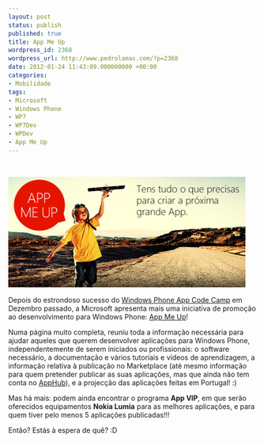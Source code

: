 ```yaml
---
layout: post
status: publish
published: true
title: App Me Up
wordpress_id: 2368
wordpress_url: http://www.pedrolamas.com/?p=2368
date: 2012-01-24 11:43:09.000000000 +00:00
categories:
- Mobilidade
tags:
- Microsoft
- Windows Phone
- WP7
- WP7Dev
- WPDev
- App Me Up
---
```

 

[![](wp-content/uploads/2012/01/App-Me-Up.png "App Me Up")](https://www.app-me-up.com/)

Depois do estrondoso sucesso do [Windows Phone App Code Camp](2011/12/22/rescaldo-do-windows-phone-app-code-camp/) em Dezembro passado, a Microsoft apresenta mais uma iniciativa de promoção ao desenvolvimento para Windows Phone: [App Me Up](https://www.app-me-up.com/)!

Numa página muito completa, reuniu toda a informação necessária para ajudar aqueles que querem desenvolver aplicações para Windows Phone, independentemente de serem iniciados ou profissionais: o software necessário, a documentação e vários tutoriais e vídeos de aprendizagem, a informação relativa à publicação no Marketplace (até mesmo informação para quem pretender publicar as suas aplicações, mas que ainda não tem conta no [AppHub](http://create.msdn.com/en-US/)), e a projecção das aplicações feitas em Portugal! :)

Mas há mais: podem ainda encontrar o programa **App VIP**, em que serão oferecidos equipamentos **Nokia Lumia** para as melhores aplicações, e para quem tiver pelo menos 5 aplicações publicadas!!!

Então? Estás à espera de quê? :D
